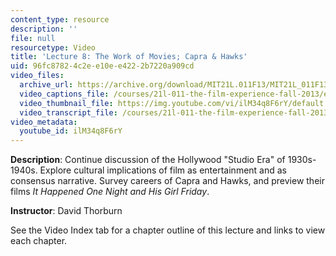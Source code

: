 ```yaml
---
content_type: resource
description: ''
file: null
resourcetype: Video
title: 'Lecture 8: The Work of Movies; Capra & Hawks'
uid: 96fc8782-4c2e-e10e-e422-2b7220a909cd
video_files:
  archive_url: https://archive.org/download/MIT21L.011F13/MIT21L_011F13_L08_300k.mp4
  video_captions_file: /courses/21l-011-the-film-experience-fall-2013/ec5d5dd6df7d525681980afe1883922e_ilM34q8F6rY.vtt
  video_thumbnail_file: https://img.youtube.com/vi/ilM34q8F6rY/default.jpg
  video_transcript_file: /courses/21l-011-the-film-experience-fall-2013/92b84b4bcff3914ebd6f1f3360dcd9ec_ilM34q8F6rY.pdf
video_metadata:
  youtube_id: ilM34q8F6rY
---
```


**Description**: Continue discussion of the Hollywood "Studio Era" of 1930s-1940s. Explore cultural implications of film as entertainment and as consensus narrative. Survey careers of Capra and Hawks, and preview their films _It Happened One Night and His Girl Friday_.

**Instructor**: David Thorburn

See the Video Index tab for a chapter outline of this lecture and links to view each chapter.